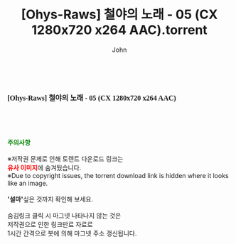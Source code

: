 ﻿---
layout: post
title:  "[Ohys-Raws] 철야의 노래 - 05 (CX 1280x720 x264 AAC).torrent"
author: John
categories: [ 애니메이션 ]
tags: [  ]
image:  
description: "[Ohys-Raws] 철야의 노래 - 05 (CX 1280x720 x264 AAC) torrent 정보 공유"
toc: true
toc_sticky: true
---

<br>
<div class="view-img">
<a class="view_image" href="http://torrentmobile61.com/bbs/view_image.php?fn=%2Fdata%2Ffile%2Fani%2F3735182707_YnL43D9B_d50ef49fd287a25d469a5ff641e37511ac5bc46f.jpg" target="_blank"><img alt="" class="img-tag" content="http://torrentmobile61.com/data/file/ani/3735182707_YnL43D9B_d50ef49fd287a25d469a5ff641e37511ac5bc46f.jpg" itemprop="image" src="http://torrentmobile61.com/data/file/ani/3735182707_YnL43D9B_d50ef49fd287a25d469a5ff641e37511ac5bc46f.jpg"/></a></div><div class="view-content" itemprop="description">
<p><span style="font-family:nanumsquareround;font-size:16px;font-weight:700;white-space:nowrap;background-color:rgb(255,255,255);">[Ohys-Raws] 철야의 노래 - 05 (CX 1280x720 x264 AAC)</span> </p> </div>
    
<br><br><br>
<p data-ke-size="size16"><b><span style="color: green;">주의사항</span></b><br /><br />※저작권 문제로 인해 토렌트 다운로드 링크는<br /><b><span style="color: red;">유사 이미지</span></b>에 숨겨뒀습니다.<br />※Due to copyright issues, the torrent download link is hidden where it looks like an image.<br /><br /><b>'설마'</b>싶은 것까지 확인해 보세요.<br /><br />숨김링크 클릭 시 마그넷 나타나지 않는 것은<br />저작권으로 인한 링크만료 자료로<br />1시간 간격으로 봇에 의해 마그넷 주소 갱신됩니다.</p>
